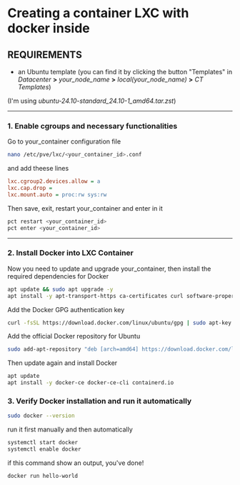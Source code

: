 # Creating a container LXC with docker inside
## **REQUIREMENTS**
* an Ubuntu template (you can find it by clicking the button "Templates" in *Datacenter* **>** *your_node_name* **>** *local(your_node_name)* **>** *CT Templates*) 

(I'm using *ubuntu-24.10-standard_24.10-1_amd64.tar.zst*)

---
### 1. **Enable cgroups and necessary functionalities**
Go to your_container configuration file
```bash
nano /etc/pve/lxc/<your_container_id>.conf
```

and add theese lines

```ini
lxc.cgroup2.devices.allow = a
lxc.cap.drop =
lxc.mount.auto = proc:rw sys:rw
```
Then save, exit, restart your_container and enter in it
```bash
pct restart <your_container_id>
pct enter <your_container_id>
```
---
### 2. **Install Docker into LXC Container**

Now you need to update and upgrade your_container, then install the required dependencies for Docker

```bash
apt update && sudo apt upgrade -y
apt install -y apt-transport-https ca-certificates curl software-properties-common
```

Add the Docker GPG authentication key

```bash
curl -fsSL https://download.docker.com/linux/ubuntu/gpg | sudo apt-key add -
```

Add the official Docker repository for Ubuntu

```bash
sudo add-apt-repository "deb [arch=amd64] https://download.docker.com/linux/ubuntu $(lsb_release -cs) stable"
```

Then update again and install Docker

```bash
apt update
apt install -y docker-ce docker-ce-cli containerd.io
```

### 3. **Verify Docker installation and run it automatically**

```bash
sudo docker --version
```

run it first manually and then automatically

```bash
systemctl start docker
systemctl enable docker
```

if this command show an output, you've done!

```bash
docker run hello-world
```